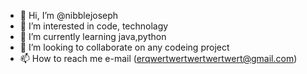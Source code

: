 - 👋 Hi, I’m @nibblejoseph
- 👀 I’m interested in code, technolagy
- 🌱 I’m currently learning java,python
- 💞️ I’m looking to collaborate on any codeing project
- 📫 How to reach me e-mail (erqwertwertwertwertwert@gmail.com)
